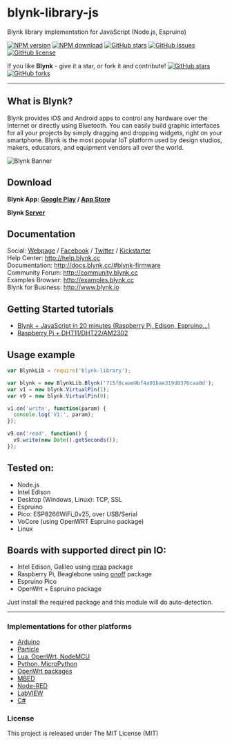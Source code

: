 # blynk-library-js
Blynk library implementation for JavaScript (Node.js, Espruino)

[![NPM version](https://img.shields.io/npm/v/blynk-library.svg)](https://www.npmjs.com/package/blynk-library)
[![NPM download](https://img.shields.io/npm/dm/blynk-library.svg)](https://www.npmjs.com/package/blynk-library)
[![GitHub stars](https://img.shields.io/github/stars/vshymanskyy/blynk-library-js.svg)](https://github.com/vshymanskyy/blynk-library-js)
[![GitHub issues](https://img.shields.io/github/issues/vshymanskyy/blynk-library-js.svg)](https://github.com/vshymanskyy/blynk-library-js/issues)
[![GitHub license](https://img.shields.io/badge/license-MIT-blue.svg)](https://github.com/vshymanskyy/blynk-library-js)

If you like **Blynk** - give it a star, or fork it and contribute! 
[![GitHub stars](https://img.shields.io/github/stars/blynkkk/blynk-library.svg?style=social&label=Star)](https://github.com/blynkkk/blynk-library/stargazers) 
[![GitHub forks](https://img.shields.io/github/forks/blynkkk/blynk-library.svg?style=social&label=Fork)](https://github.com/blynkkk/blynk-library/network)
__________

## What is Blynk?
Blynk provides iOS and Android apps to control any hardware over the Internet or directly using Bluetooth.
You can easily build graphic interfaces for all your projects by simply dragging and dropping widgets, right on your smartphone.
Blynk is the most popular IoT platform used by design studios, makers, educators, and equipment vendors all over the world.

![Blynk Banner](https://github.com/blynkkk/blynkkk.github.io/blob/master/images/GithubBanner.jpg)

## Download

**Blynk App: [Google Play](https://play.google.com/store/apps/details?id=cc.blynk) / [App Store](https://itunes.apple.com/us/app/blynk-control-arduino-raspberry/id808760481?ls=1&mt=8)**

**Blynk [Server](https://github.com/blynkkk/blynk-server)**

## Documentation
Social: [Webpage](http://www.blynk.cc) / [Facebook](http://www.fb.com/blynkapp) / [Twitter](http://twitter.com/blynk_app) / [Kickstarter](https://www.kickstarter.com/projects/167134865/blynk-build-an-app-for-your-arduino-project-in-5-m/description)  
Help Center: http://help.blynk.cc  
Documentation: http://docs.blynk.cc/#blynk-firmware  
Community Forum: http://community.blynk.cc  
Examples Browser: http://examples.blynk.cc  
Blynk for Business: http://www.blynk.io

## Getting Started tutorials

* [Blynk + JavaScript in 20 minutes (Raspberry Pi, Edison, Espruino...)](http://www.instructables.com/id/Blynk-JavaScript-in-20-minutes-Raspberry-Pi-Edison/)
* [Raspberry Pi + DHT11/DHT22/AM2302](http://www.instructables.com/id/Raspberry-Pi-Nodejs-Blynk-App-DHT11DHT22AM2302/)

## Usage example
```js
var BlynkLib = require('blynk-library');

var blynk = new BlynkLib.Blynk('715f8caae9bf4a91bae319d0376caa8d');
var v1 = new blynk.VirtualPin(1);
var v9 = new blynk.VirtualPin(9);

v1.on('write', function(param) {
  console.log('V1:', param);
});

v9.on('read', function() {
  v9.write(new Date().getSeconds());
});
```

## Tested on:
* Node.js
 * Intel Edison
 * Desktop (Windows, Linux): TCP, SSL
* Espruino
 * Pico: ESP8266WiFi_0v25, over USB/Serial
 * VoCore (using OpenWRT Espruino package)
 * Linux

## Boards with supported direct pin IO:
* Intel Edison, Galileo using [mraa](https://www.npmjs.com/package/mraa) package
* Raspberry Pi, Beaglebone using [onoff](https://www.npmjs.com/package/onoff) package
* Espruino Pico
* OpenWrt + Espruino package

Just install the required package and this module will do auto-detection.

__________

### Implementations for other platforms
* [Arduino](https://github.com/blynkkk/blynk-library)
* [Particle](https://github.com/vshymanskyy/blynk-library-spark)
* [Lua, OpenWrt, NodeMCU](https://github.com/vshymanskyy/blynk-library-lua)
* [Python, MicroPython](https://github.com/vshymanskyy/blynk-library-python)
* [OpenWrt packages](https://github.com/vshymanskyy/blynk-library-openwrt)
* [MBED](https://developer.mbed.org/users/vshymanskyy/code/Blynk/)
* [Node-RED](https://www.npmjs.com/package/node-red-contrib-blynk-ws)
* [LabVIEW](https://github.com/juncaofish/NI-LabVIEWInterfaceforBlynk)
* [C#](https://github.com/sverrefroy/BlynkLibrary)

### License
This project is released under The MIT License (MIT)

